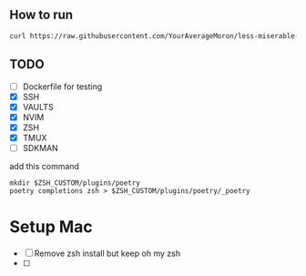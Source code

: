 ## How to run
```sh
curl https://raw.githubusercontent.com/YourAverageMoron/less-miserable-more-ansible/main/install.sh | bash
```
## TODO 
- [ ] Dockerfile for testing
- [x] SSH
- [x] VAULTS
- [x] NVIM
- [x] ZSH
- [x] TMUX
- [ ] SDKMAN

add this command
```
mkdir $ZSH_CUSTOM/plugins/poetry
poetry completions zsh > $ZSH_CUSTOM/plugins/poetry/_poetry
```


# Setup Mac
- [ ] Remove zsh install but keep oh my zsh
- [ ] 

